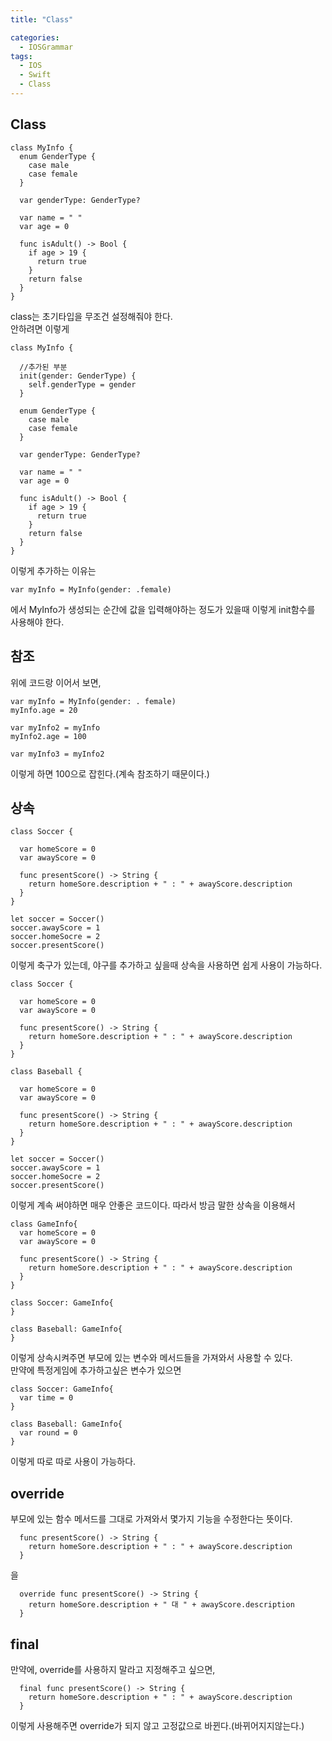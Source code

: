 ```yaml
---
title: "Class"

categories:
  - IOSGrammar
tags:
  - IOS
  - Swift
  - Class
---
```


## Class
~~~
class MyInfo {
  enum GenderType {
    case male
    case female
  }

  var genderType: GenderType?

  var name = " "
  var age = 0

  func isAdult() -> Bool {
    if age > 19 {
      return true
    }
    return false
  }
}
~~~
class는 초기타입을 무조건 설정해줘야 한다.  
안하려면 이렇게
~~~
class MyInfo {

  //추가된 부분
  init(gender: GenderType) {
    self.genderType = gender
  }

  enum GenderType {
    case male
    case female
  }

  var genderType: GenderType?

  var name = " "
  var age = 0

  func isAdult() -> Bool {
    if age > 19 {
      return true
    }
    return false
  }
}
~~~
이렇게 추가하는 이유는
~~~
var myInfo = MyInfo(gender: .female)
~~~
에서 MyInfo가 생성되는 순간에 값을 입력해야하는 정도가 있을때 이렇게 init함수를 사용해야 한다.  

## 참조
위에 코드랑 이어서 보면,  
~~~
var myInfo = MyInfo(gender: . female)
myInfo.age = 20

var myInfo2 = myInfo
myInfo2.age = 100

var myInfo3 = myInfo2
~~~
이렇게 하면 100으로 잡힌다.(계속 참조하기 때문이다.)

## 상속
~~~
class Soccer {

  var homeScore = 0
  var awayScore = 0

  func presentScore() -> String {
    return homeSore.description + " : " + awayScore.description
  }
}

let soccer = Soccer()
soccer.awayScore = 1
soccer.homeSocre = 2
soccer.presentScore()
~~~
이렇게 축구가 있는데, 야구를 추가하고 싶을때 상속을 사용하면 쉽게 사용이 가능하다.  

~~~
class Soccer {

  var homeScore = 0
  var awayScore = 0

  func presentScore() -> String {
    return homeSore.description + " : " + awayScore.description
  }
}

class Baseball {

  var homeScore = 0
  var awayScore = 0

  func presentScore() -> String {
    return homeSore.description + " : " + awayScore.description
  }
}

let soccer = Soccer()
soccer.awayScore = 1
soccer.homeSocre = 2
soccer.presentScore()
~~~
이렇게 계속 써야하면 매우 안좋은 코드이다. 따라서 방금 말한 상속을 이용해서  
~~~
class GameInfo{
  var homeScore = 0
  var awayScore = 0

  func presentScore() -> String {
    return homeSore.description + " : " + awayScore.description
  }
}

class Soccer: GameInfo{
}

class Baseball: GameInfo{
}
~~~
이렇게 상속시켜주면 부모에 있는 변수와 메서드들을 가져와서 사용할 수 있다.  
만약에 특정게임에 추가하고싶은 변수가 있으면
~~~
class Soccer: GameInfo{
  var time = 0
}

class Baseball: GameInfo{
  var round = 0
}
~~~
이렇게 따로 따로 사용이 가능하다.

## override
부모에 있는 함수 메서드를 그대로 가져와서 몇가지 기능을 수정한다는 뜻이다.
~~~
  func presentScore() -> String {
    return homeSore.description + " : " + awayScore.description
  }
~~~
을
~~~
  override func presentScore() -> String {
    return homeSore.description + " 대 " + awayScore.description
  }
~~~

## final
만약에, override를 사용하지 말라고 지정해주고 싶으면,
~~~
  final func presentScore() -> String {
    return homeSore.description + " : " + awayScore.description
  }
~~~
이렇게 사용해주면 override가 되지 않고 고정값으로 바뀐다.(바뀌어지지않는다.)